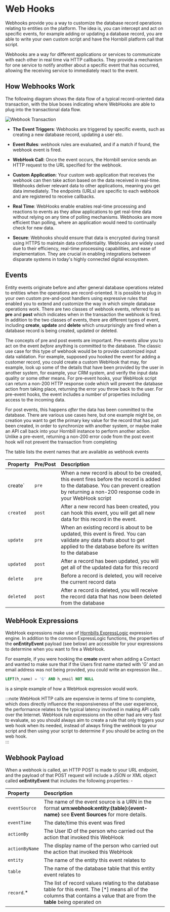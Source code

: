 # Web Hooks
Webhooks provide you a way to customize the database record operations relating to entities on the platform. The idea is, you can intercept and act on specific events, for example adding or updating a database record, you are able to write your own custom script and have the Hornbill platform call that script. 

Webhooks are a way for different applications or services to communicate with each other in real time via HTTP callbacks. They provide a mechanism for one service to notify another about a specific event that has occurred, allowing the receiving service to immediately react to the event.

## How Webhooks Work

The following diagram shows the data flow of a typical record-oriented data transaction, with the blue boxes indicating where WebHooks are able to plug into the transactional data flow. 

![Webhook Transaction](/_books/esp-fundamentals/core-capabilities/images/webhook.svg)


* __The Event Triggers__:  Webhooks are triggered by specific events, such as creating a new database record, updating a user etc. 

* __Event Rules__:  webhook rules are evaluated, and if a match if found, the webhook event is fired. 

* __WebHook Call__: Once the event occurs, the Hornbill service sends an HTTP request to the URL specified for the webhook. 

* __Custom Application__: Your custom web application that receives the webhook can then take action based on the data received in real-time.  Webhooks deliver relevant data to other applications, meaning you get data immediately. The endpoints (URLs) are specific to each webhook and are registered to receive callbacks.

* __Real Time__: WebHooks enable enables real-time processing and reactions to events as they allow applications to get real-time data without relying on any time of polling mechanisms. Webhooks are more efficient than polling, where an application would need to continually check for new data.

* __Secure__: Webhooks should ensure that data is encrypted during transit using HTTPS to maintain data confidentiality.
Webhooks are widely used due to their efficiency, real-time processing capabilities, and ease of implementation. They are crucial in enabling integrations between disparate systems in today's highly connected digital ecosystem.

## Events
Entity events originate before and after general database operations related to entities when the operations are record-oriented. It is possible to plug in your own custom pre-and-post handlers using expressive rules that enabled you to extend and customize the way in which simple database operations work. There are two classes of webhook events, referred to as __pre__ and __post__ which indicates when in the transaction the webhook is fired.  In addition to the two classes of events, there are different types of event, including __create__, __update__ and __delete__ which unsurprisingly are fired when a database record is being created, updated or deleted. 

The concepts of pre and post events are important. Pre-events allow you to act on the event *before* anything is committed to the database.  The classic use case for this type of webhook would be to provide customized input data validation.  For example, supposed you hooked the event for adding a customer record, you could create a custom WebHook that may, for example, look up some of the details that have been provided by the user in another system, for example, your CRM system, and verify the input data quality or some other means. For pre-event hooks, your WebHook script can return a non-200 HTTP response code which will prevent the database action from taking place, returning the error you throw back to the user.  For pre-event hooks, the event includes a number of properties including access to the incoming data. 

For post events, this happens *after* the data has been committed to the database. There are various use cases here, but one example might be, on creation you want to get the primary key value for the record that has just been created, in order to synchronize with another system, or maybe make an API call back into your Hornbill instance to perform another action. Unlike a pre-event, returning a non-200 error code from the post event hook will not prevent the transaction from completing

The table lists the event names that are available as webhook events

|Property|Pre/Post|Description|
|:--|:--|:--|
|create`|`pre`|When a new record is about to be created, this event fires before the record is added to the database.  You can prevent creation by returning a non-200 response code in your WebHook script|
|`created`|`post`|After a new record has been created, you can hook this event, you will get all new data for this record in the event.|
|`update`|`pre`|When an existing record is about to be updated, this event is fired.  You can validate any data thats about to get applied to the database before its written to the database|
|`updated`|`post`|After a record has been updated, you will get all of the updated data for this record|
|`delete`|`pre`|Before a record is deleted, you will receive the current record data|
|`deleted`|`post`|After a record is deleted, you will receive the record data that has now been deleted from the database|




## WebHook Expressions
WebHook expressions make use of [Hornbills ExpressLogic](/esp-fundamentals/reference-guides/express-logic) expression engine. In addition to the common ExpressLogic functions, the properties of the __onEntityEvent__ payload (see below) are accessible for your expressions to determine when you want to fire a WebHook. 

For example, if you were hooking the __create__ event when adding a Contact and wanted to make sure that if the Users first name started with 'G' and an email address was not being provided, you could write an expression like...

```sql
LEFT(h_name) = 'G' AND h_email NOT NULL
```

is a simple example of how a WebHook expression would work.  

:::note
WebHook HTTP calls are expensive in terms of time to complete, which does directly influence the responsiveness of the user experience, the performance relates to the typical latency involved in making API calls over the Internet.  WebHook rule expressions on the other had are very fast to evaluate, so you should always aim to create a rule that only triggers your web hook when its needed, instead of always firing the webhook to your script and then using your script to determine if you should be acting on the web hook.  
:::

## Webhook Payload
When a webhook is called, an HTTP POST is made to your URL endpoint, and the payload of that POST request will include a JSON or XML object called __onEntityEvent__ that includes the following properties: -

|Property|Description|
|:--|:--|
|`eventSource`|The name of the event source is a URN in the format __urn:webhook:entity:{table}:{event-name}__ see __Event Sources__ for more details.|
|`eventTime`|The date/time this event was fired|
|`actionBy`|The User ID of the person who carried out the action that invoked this WebHook|
|`actionByName`|The display name of the person who carried out the action that invoked this WebHook|
|`entity`|The name of the entity this event relates to|
|`table`|The name of the database table that this entity event relates to|
|`record`.*|The list of record values relating to the database table for this event.  The [*] means all of the columns that contains a value that are from the __table__ being operated on|

